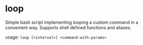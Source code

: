 # loop
Simple bash script implementing looping a custom command in a convenient way. 
Supports shell defined functions and aliases.

usage: `loop [<interval>] <command-with-params>`